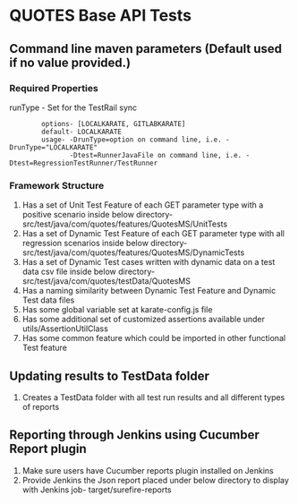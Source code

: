 # QUOTES Base API Tests

## Command line maven parameters  (Default used if no value provided.)
### Required Properties
runType - Set for the TestRail sync

            options- [LOCALKARATE, GITLABKARATE]
            default- LOCALKARATE
            usage- -DrunType=option on command line, i.e. -DrunType="LOCALKARATE"
                   -Dtest=RunnerJavaFile on command line, i.e. -Dtest=RegressionTestRunner/TestRunner

### Framework Structure
1. Has a set of Unit Test Feature of each GET parameter type with a positive scenario inside below directory-
   src/test/java/com/quotes/features/QuotesMS/UnitTests
2. Has a set of Dynamic Test Feature of each GET parameter type with all regression scenarios inside below directory-
   src/test/java/com/quotes/features/QuotesMS/DynamicTests
3. Has a set of Dynamic Test cases written with dynamic data on a test data csv file inside below directory-
   src/test/java/com/quotes/testData/QuotesMS
4. Has a naming similarity between Dynamic Test Feature and Dynamic Test data files   
5. Has some global variable set at karate-config.js file
6. Has some additional set of customized assertions available under utils/AssertionUtilClass
7. Has some common feature which could be imported in other functional Test feature

## Updating results to TestData folder
1. Creates a TestData folder with all test run results and all different types of reports

## Reporting through Jenkins using Cucumber Report plugin
1. Make sure users have Cucumber reports plugin installed on Jenkins
2. Provide Jenkins the Json report placed under below directory to display with Jenkins job-
   target/surefire-reports
